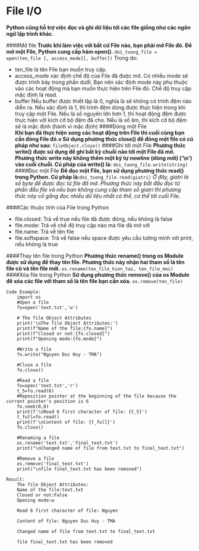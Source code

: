 # File I/O
**Python cũng hỗ trợ việc đọc và ghi dữ liệu tới các file giống như các ngôn ngữ lập trình khác.**

####Mở file
**Trước khi làm việc với bất cứ File nào, bạn phải mở File đó. Để mở một File, Python cung cấp hàm open().** `doi_tuong_file = open(ten_file [, access_mode][, buffer])`
Trong do:
 * ten_file là tên File bạn muốn truy cập.
 * access_mode xác định chế độ của File đã được mở. Có nhiều mode sẽ được trình bày trong phần dưới. Bạn nên xác định mode này phụ thuộc vào các hoạt động mà bạn muốn thực hiện trên File đó. Chế độ truy cập mặc định là read.
 * buffer Nếu buffer được thiết lập là 0, nghĩa là sẽ không có trình đệm nào diễn ra. Nếu xác định là 1, thì trình đệm dòng được thực hiện trong khi truy cập một File. Nếu là số nguyên lớn hơn 1, thì hoạt động đệm được thực hiện với kích cỡ bộ đệm đã cho. Nếu là số âm, thì kích cỡ bộ đệm sẽ là mặc định (hành vi mặc định)
####Đóng một File  
**Khi bạn đã thực hiện xong các hoạt động trên File thì cuối cùng bạn cần đóng File đó.v Sử dụng phương thức close() để đóng một file có cú pháp như sau:** `fileObject.close()`
####Ghi tới một File
**Phương thức write() được sử dụng để ghi bất kỳ chuỗi nào tới một File đã mở. Phương thức write này không thêm một ký tự newline (dòng mới) ('\n') vào cuối chuỗi. Cú pháp của write() là:** `doi_tuong_file.write(string)`
####Đọc một File
**Để đọc một File, bạn sử dụng phương thức read() trong Python. Cú pháp là:**`doi_tuong_file.read(giatri)`
*Ở đây, giatri là số byte để được đọc từ file đã mở. Phương thức này bắt đầu đọc từ phần đầu file và nếu bạn không cung cấp tham số giatri thì phương thức này cố gắng đọc nhiều dữ liệu nhất có thể, có thể tới cuối File.*

####Các thuộc tính của File trong Python
 * file.closed:	Trả về true nếu file đã được đóng, nếu không là false
 * file.mode: Trả về chế độ truy cập nào mà file đã mở với
 * file.name: Trả về tên file
 * file.softspace: Trả về false nếu space được yêu cầu tường minh với print, nếu không là true

####Thay tên file trong Python
**Phương thức rename() trong os Module được sử dụng để thay tên file. Phương thức này nhận hai tham số là tên file cũ và tên file mới.** `os.rename(ten_file_hien_tai, ten_file_moi)`
####Xóa file trong Python
**Sử dụng phương thức remove() của os Module để xóa các file với tham số là tên file bạn cần xóa.** `os.remove(ten_file)`

```
Code Example:
    import os
    #Open a file
    fo=open('text.txt','w')

    # The file Object Attributes
    print('\nThe file Object Attributes:')
    print(f"Name of the file:{fo.name}")
    print(f"Closed or not:{fo.closed}")
    print(f"Opening mode:{fo.mode}")

    #Write a file
    fo.write("Nguyen Duc Huy - TMA")

    #Close a file
    fo.close()

    #Read a file
    fo=open('text.txt','r') 
    t_5=fo.read(6)
    #Reposition pointer at the beginning of the file because the current pointer's position is 6
    fo.seek(0,0)
    print(f'\nRead 6 first character of file: {t_5}')
    t_full=fo.read()
    print(f'\nContent of file: {t_full}')
    fo.close()

    #Renaming a file 
    os.rename('text.txt','final_text.txt')
    print("\nChanged name of file from text.txt to final_text.txt")

    #Remove a file
    os.remove('final_text.txt')
    print("\nfile final_text.txt has been removed")

Result:
    The file Object Attributes:
    Name of the file:text.txt
    Closed or not:False
    Opening mode:w

    Read 6 first character of file: Nguyen

    Content of file: Nguyen Duc Huy - TMA

    Changed name of file from text.txt to final_text.txt

    file final_text.txt has been removed
```
